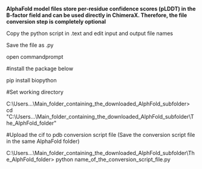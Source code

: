 **AlphaFold model files store per-residue confidence scores (pLDDT) in the B-factor field and can be used directly in ChimeraX. Therefore, the file conversion step is completely optional**

Copy the python script in .text and edit input and output file names

Save the file as .py 

open commandprompt

#install the package below

pip install biopython

#Set working directory

C:\Users\...\Main_folder_containing_the_downloaded_AlphFold_subfolder> cd "C:\Users\...\Main_folder_containing_the_downloaded_AlphFold_subfolder\The_AlphFold_folder"


#Upload the cif to pdb conversion script file (Save the conversion script file in the same AlphaFold folder)

C:\Users\...\Main_folder_containing_the_downloaded_AlphFold_subfolder\The_AlphFold_folder> python name_of_the_conversion_script_file.py
